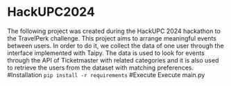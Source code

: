 # HackUPC2024
The following project was created during the HackUPC 2024 hackathon to the TravelPerk challenge. 
This project aims to arrange meaningful events between users. In order to do it, we collect the data of one user through the interface implemented with Taipy. The data is used to look for events through the API of Ticketmaster with related categories and it is also used to retrieve the users from the dataset with matching preferences.
#Installation
<code>pip install -r requirements</code>
#Execute
Execute main.py
